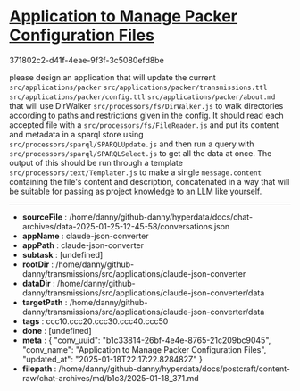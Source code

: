 # [Application to Manage Packer Configuration Files](https://claude.ai/chat/b1c33814-26bf-4e4e-8765-21c209bc9045)

371802c2-d41f-4eae-9f3f-3c5080efd8be

please design an application that will update the current `src/applications/packer` `src/applications/packer/transmissions.ttl` `src/applications/packer/config.ttl`  `src/applications/packer/about.md` that will use DirWalker `src/processors/fs/DirWalker.js`  to walk directories according to paths and restrictions given in the config. It should  read each accepted file  with a `src/processors/fs/FileReader.js` and put its content and metadata in a sparql store using  `src/processors/sparql/SPARQLUpdate.js` and then run a query with `src/processors/sparql/SPARQLSelect.js` to get all the data at once. The output of this should be run through a template `src/processors/text/Templater.js` to make a single `message.content` containing the file's content and description, concatenated in a way that will be suitable for  passing as project knowledge to an LLM like yourself.

---

* **sourceFile** : /home/danny/github-danny/hyperdata/docs/chat-archives/data-2025-01-25-12-45-58/conversations.json
* **appName** : claude-json-converter
* **appPath** : claude-json-converter
* **subtask** : [undefined]
* **rootDir** : /home/danny/github-danny/transmissions/src/applications/claude-json-converter
* **dataDir** : /home/danny/github-danny/transmissions/src/applications/claude-json-converter/data
* **targetPath** : /home/danny/github-danny/transmissions/src/applications/claude-json-converter/data
* **tags** : ccc10.ccc20.ccc30.ccc40.ccc50
* **done** : [undefined]
* **meta** : {
  "conv_uuid": "b1c33814-26bf-4e4e-8765-21c209bc9045",
  "conv_name": "Application to Manage Packer Configuration Files",
  "updated_at": "2025-01-18T22:17:22.828482Z"
}
* **filepath** : /home/danny/github-danny/hyperdata/docs/postcraft/content-raw/chat-archives/md/b1c3/2025-01-18_371.md